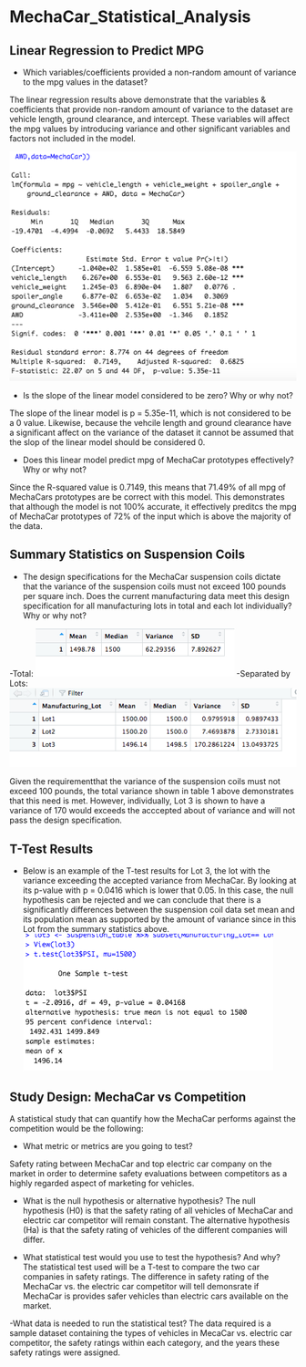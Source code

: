 # MechaCar_Statistical_Analysis

## Linear Regression to Predict MPG
- Which variables/coefficients provided a non-random amount of variance to the mpg values in the dataset?

The linear regression results above demonstrate that the variables & coefficients that provide non-random amount of variance to the dataset are vehicle length, ground clearance, and intercept. These variables will affect the mpg values by introducing variance and other significant variables and factors not included in the model.

![alt_text](https://github.com/NassimNatA/MechaCar_Statistical_Analysis/blob/main/D1.png)

 - Is the slope of the linear model considered to be zero? Why or why not?
 
 The slope of the linear model is p = 5.35e-11, which is not considered to be a 0 value. Likewise, because the vehcile length and ground clearance have a significant affect on the variance of the dataset it cannot be assumed that the slop of the linear model should be considered 0. 
 
 - Does this linear model predict mpg of MechaCar prototypes effectively? Why or why not?
 
 Since the R-squared value is 0.7149, this means that 71.49% of all mpg of MechaCars prototypes are be correct with this model. This demonstrates that although the model is not 100% accurate, it effectively preditcs the mpg of MechaCar prototypes of 72% of the input which is above the majority of the data. 
 
 ## Summary Statistics on Suspension Coils
 - The design specifications for the MechaCar suspension coils dictate that the variance of the suspension coils must not exceed 100 pounds per square inch. Does the current manufacturing data meet this design specification for all manufacturing lots in total and each lot individually? Why or why not?
 
 -Total:
 ![alt_text](https://github.com/NassimNatA/MechaCar_Statistical_Analysis/blob/main/D2_2.png)
 -Separated by Lots: 
 ![alt_text](https://github.com/NassimNatA/MechaCar_Statistical_Analysis/blob/main/D2.png)
 
Given the requirementthat the variance of the suspension coils must not exceed 100 pounds, the total variance shown in table 1 above demonstrates that this need is met. However, individually, Lot 3 is shown to have a variance of 170 would exceeds the acccepted about of variance and will not pass the design specification. 

## T-Test Results 
- Below is an example of the T-test results for Lot 3, the lot with the variance exceeding the accepted variance from MechaCar. By looking at its p-value with p = 0.0416 which is lower that 0.05. In this case, the null hypothesis can be rejected and we can conclude that there is a significantly differences between the suspension coil data set mean and its population mean as supported by the amount of variance since in this Lot from the summary statistics above.  
![alt_text](https://github.com/NassimNatA/MechaCar_Statistical_Analysis/blob/main/D3.png)

## Study Design: MechaCar vs Competition
A statistical study that can quantify how the MechaCar performs against the competition would be the following: 
- What metric or metrics are you going to test?

Safety rating between MechaCar and top electric car company on the market in order to determine safety evaluations between competitors as a highly regarded aspect of marketing for vehicles. 

- What is the null hypothesis or alternative hypothesis?
The null hypothesis (H0) is that the safety rating of all vehicles of MechaCar and electric car competitor will remain constant. The alternative hypothesis (Ha) is that the safety rating of  vehicles of the different companies will differ.

- What statistical test would you use to test the hypothesis? And why?
The statistical test used will be a T-test to compare the two car companies in safety ratings. The difference in safety rating of the MechaCar vs. the electric car competitor will tell demonsrate if MechaCar is provides safer vehicles than electric cars available on the market. 

-What data is needed to run the statistical test?
The data required is a sample dataset containing the types of vehicles in MecaCar vs. electric car competitor, the safety ratings within each category, and the years these safety ratings were assigned. 

